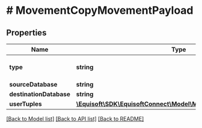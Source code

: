 # # MovementCopyMovementPayload

## Properties

Name | Type | Description | Notes
------------ | ------------- | ------------- | -------------
**type** | **string** |  | [default to 'COPY']
**sourceDatabase** | **string** |  |
**destinationDatabase** | **string** |  |
**userTuples** | [**\Equisoft\SDK\EquisoftConnect\Model\MovementUserTuplePayload[]**](MovementUserTuplePayload.md) |  | [optional]

[[Back to Model list]](../../README.md#models) [[Back to API list]](../../README.md#endpoints) [[Back to README]](../../README.md)
